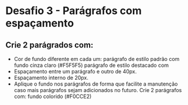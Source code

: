 # Desafio 3 - Parágrafos com espaçamento

## Crie 2 parágrados com:

- Cor de fundo diferente em cada um:
parágrafo de estilo padrão com fundo
cinza claro (#F5F5F5)
parágrafo de estilo destacado com
- Espaçamento entre um parágrafo e outro de
40px.
- Espaçamento interno de 20px.
- Aplique o fundo nos parágrafos de forma que
facilite a manutenção caso mais parágrafos
sejam adicionados no futuro.
Crie 2 parágrafos com:
fundo colorido (#F0CCE2)